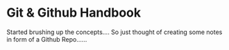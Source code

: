 # Git & Github Handbook
Started brushing up the concepts.... So just thought of creating some notes in form of a Github Repo......
